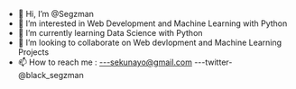 - 👋 Hi, I’m @Segzman
- 👀 I’m interested in Web Development and Machine Learning with Python
- 🌱 I’m currently learning Data Science with Python
- 💞️ I’m looking to collaborate on Web devlopment and Machine Learning Projects
- 📫 How to reach me :
---sekunayo@gmail.com
---twitter-@black_segzman

<!---
Segzman/Segzman is a ✨ special ✨ repository because its `README.md` (this file) appears on your GitHub profile.
You can click the Preview link to take a look at your changes.
--->
